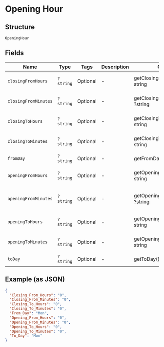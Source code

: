 
# Opening Hour

## Structure

`OpeningHour`

## Fields

| Name | Type | Tags | Description | Getter | Setter |
|  --- | --- | --- | --- | --- | --- |
| `closingFromHours` | `?string` | Optional | - | getClosingFromHours(): ?string | setClosingFromHours(?string closingFromHours): void |
| `closingFromMinutes` | `?string` | Optional | - | getClosingFromMinutes(): ?string | setClosingFromMinutes(?string closingFromMinutes): void |
| `closingToHours` | `?string` | Optional | - | getClosingToHours(): ?string | setClosingToHours(?string closingToHours): void |
| `closingToMinutes` | `?string` | Optional | - | getClosingToMinutes(): ?string | setClosingToMinutes(?string closingToMinutes): void |
| `fromDay` | `?string` | Optional | - | getFromDay(): ?string | setFromDay(?string fromDay): void |
| `openingFromHours` | `?string` | Optional | - | getOpeningFromHours(): ?string | setOpeningFromHours(?string openingFromHours): void |
| `openingFromMinutes` | `?string` | Optional | - | getOpeningFromMinutes(): ?string | setOpeningFromMinutes(?string openingFromMinutes): void |
| `openingToHours` | `?string` | Optional | - | getOpeningToHours(): ?string | setOpeningToHours(?string openingToHours): void |
| `openingToMinutes` | `?string` | Optional | - | getOpeningToMinutes(): ?string | setOpeningToMinutes(?string openingToMinutes): void |
| `toDay` | `?string` | Optional | - | getToDay(): ?string | setToDay(?string toDay): void |

## Example (as JSON)

```json
{
  "Closing_From_Hours": "0",
  "Closing_From_Minutes": "0",
  "Closing_To_Hours": "0",
  "Closing_To_Minutes": "0",
  "From_Day": "Mon",
  "Opening_From_Hours": "0",
  "Opening_From_Minutes": "0",
  "Opening_To_Hours": "0",
  "Opening_To_Minutes": "0",
  "To_Day": "Mon"
}
```

